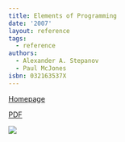 ```yaml
---
title: Elements of Programming
date: '2007'
layout: reference
tags:
  - reference
authors:
  - Alexander A. Stepanov
  - Paul McJones
isbn: 032163537X
---
```

[Homepage](http://www.elementsofprogramming.com)

[PDF](http://elementsofprogramming.com/eop_coloredlinks.pdf)

![](/media/books/stepanov.jpg)
